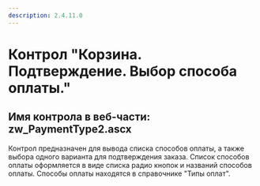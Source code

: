 ```yaml
---
description: 2.4.11.0
---
```


# Контрол "Корзина. Подтверждение. Выбор способа оплаты."

## Имя контрола в веб-части: zw\_PaymentType2.ascx

Контрол предназначен для вывода списка способов оплаты, а также выбора одного варианта для подтверждения заказа. Список способов оплаты оформляется в виде списка радио кнопок и названий способов оплаты. Способы оплаты находятся в справочнике "Типы оплат".


